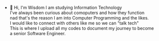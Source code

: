 - 👋 Hi, I'm Wisdom
I am studying Information Technology<br />
I've always been curious about comoputers and how they function<br />
nad that's the reason I am into Computer Programming and the likes.<br />
I would like to connect with others like me so we can "talk tech"<br />
This is where I upload all my codes to document my journey to become a senior Software Engineer.<br />

<!---
WisdomAmuzu/WisdomAmuzu is a ✨ special ✨ repository because its `README.md` (this file) appears on your GitHub profile.
You can click the Preview link to take a look at your changes.
--->
